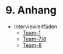 # 9. Anhang

* Interviewleitfäden
  * [Team-1](interviewleitfaden/Team-1_Projektleiter-InnoHub.md)
  * [Team-7/8](interviewleitfaden/Team-7-8_Firma-Hans-Berg.md)
  * [Team-8](interviewleitfaden/Team-8_Striko.md)  

